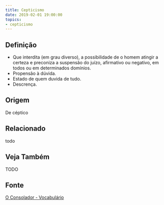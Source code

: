 ```yaml
---
title: Cepticismo
date: 2019-02-01 19:00:00
topics:
- cepticismo
---
```


## Definição
* Que interdita (em grau diverso), a possibilidade de o homem atingir a certeza
  e preconiza a suspensão do juízo, afirmativo ou negativo, em todos ou em
  determinados domínios. 
* Propensão à dúvida. 
* Estado de quem duvida de tudo.
* Descrença. 

## Origem
De céptico

## Relacionado
todo

## Veja Também
TODO

## Fonte
[O Consolador - Vocabulário](http://www.oconsolador.com.br/linkfixo/vocabulario/principal.html)


